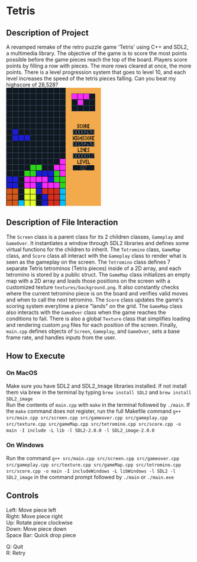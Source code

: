 # Tetris
## Description of Project
A revamped remake of the retro puzzle game 'Tetris' using C++ and SDL2, a multimedia library. The objective of the game is to score the most points possible before the game pieces reach the top of the board. Players score points by filling a row with pieces. The more rows cleared at once, the more points. There is a level progression system that goes to level 10, and each level increases the speed of the tetris pieces falling. Can you beat my highscore of 28,528? <br>
![Screenshot](textures/Tetris.png)

## Description of File Interaction
The `Screen` class is a parent class for its 2 children classes, `Gameplay` and `GameOver`. It instantiates a window through SDL2 libraries and defines some virtual functions for the children to inherit. The `Tetromino` class, `GameMap` class, and `Score` class all interact with the `Gameplay` class to render what is seen as the gameplay on the screen. The `Tetromino` class defines 7 separate Tetris tetrominos (Tetris pieces) inside of a 2D array, and each tetromino is stored by a public struct. The `GameMap` class initializes an empty map with a 2D array and loads those positions on the screen with a customized texture `textures/background.png`. It also constantly checks where the current tetromino piece is on the board and verifies valid moves and when to call the next tetromino. The `Score` class updates the game's scoring system everytime a piece "lands" on the grid. The `GameMap` class also interacts with the `GameOver` class when the game reaches the conditions to fail. There is also a global `Texture` class that simplifies loading and rendering custom `png` files for each position of the screen. Finally, `main.cpp` defines objects of `Screen`, `Gameplay`, and `GameOver`, sets a base frame rate, and handles inputs from the user.

## How to Execute
### On MacOS
Make sure you have SDL2 and SDL2_Image libraries installed. If not install them via brew in the terminal by typing `brew install SDL2` and `brew install SDL2_image` <br>
Run the contents of `main.cpp` with `make` in the terminal followed by `./main`. If the `make` command does not register, run the full Makefile command `g++ src/main.cpp src/screen.cpp src/gameover.cpp src/gameplay.cpp src/texture.cpp src/gameMap.cpp src/tetromino.cpp src/score.cpp -o main -I include -L lib -l SDL2-2.0.0 -l SDL2_image-2.0.0`
### On Windows
Run the command `g++ src/main.cpp src/screen.cpp src/gameover.cpp src/gameplay.cpp src/texture.cpp src/gameMap.cpp src/tetromino.cpp src/score.cpp -o main -I includeWindows -L libWindows -l SDL2 -l SDL2_image` in the command prompt followed by `./main` or `./main.exe`

## Controls
Left: Move piece left <br>
Right: Move piece right <br>
Up: Rotate piece clockwise <br>
Down: Move piece down <br>
Space Bar: Quick drop piece <br>

Q: Quit <br>
R: Retry <br>
